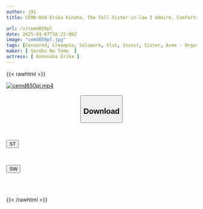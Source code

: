 ```yaml
---
author: j91
title: CEMD-650 Erika Kinoha, The Tall Sister-in-law I Admire, Comforts Me After I Get Dumped By My Girlfriend

url: /v/cemd650pl
date: 2025-03-07T16:22:00Z
image: "cemd650pl.jpg"
tags: [Censored, Creampie, Solowork, Slut, Incest, Sister, Acme · Orgasm	]
maker: [ Serebu No Tomo  ]
actress: [ Kononoba Erika ]
---
```



{{< rawhtml >}}

<div class="video" data-videoid="mvpRa0gvbACbWYR">
    <a href="javascript:;">
        <img src="/v/cemd650pl/cemd650pl.jpg" width="WIDTH" height="HEIGHT" alt="cemd650pl.mp4" loading="lazy">
    </a>
</div>

<script type="text/javascript" src="https://j91.asia/asset/on-demand-st.js"></script>

<br>
  <link rel="stylesheet" href="https://j91.asia/asset/bs5.css">
  
  <center>
  <button class="btn btn-primary" type="button" data-bs-toggle="collapse" data-bs-target=".multi-collapse" aria-expanded="false" aria-controls="multiCollapseExample1 multiCollapseExample2"><h2>Download</h2></button></center>
</p>
<div class="row">
  <div class="col">
    <div class="collapse multi-collapse" id="multiCollapseExample1">
      <div class="card card-body">
	      	      <br>
<div class="buttons">  
<p><a href="/v/cemd650pl/st.html" target="_blank"><button class="btn-hover color-3"><i class="fa fa-download"></i> ST</button></a></p></div>
    </div>
  </div>
</div>
  <div class="col">
    <div class="collapse multi-collapse" id="multiCollapseExample2">
      <div class="card card-body">
	      <br>
<div class="buttons">
<p><a href="/v/cemd650pl/sw.html" target="_blank"><button class="btn-hover color-2"><i class="fa fa-download"></i> SW</button></a></p></div>
<br><br>
      </div>
    </div>
  </div>
</div>

{{< /rawhtml >}}